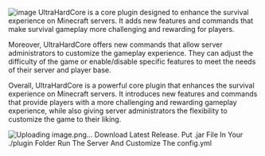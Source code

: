 ![image](https://user-images.githubusercontent.com/102294006/226276954-0279ab54-8c34-400f-a291-6639918f3472.png)
UltraHardCore is a core plugin designed to enhance the survival experience on Minecraft servers. It adds new features and commands that make survival gameplay more challenging and rewarding for players.

Moreover, UltraHardCore offers new commands that allow server administrators to customize the gameplay experience. They can adjust the difficulty of the game or enable/disable specific features to meet the needs of their server and player base.

Overall, UltraHardCore is a powerful core plugin that enhances the survival experience on Minecraft servers. It introduces new features and commands that provide players with a more challenging and rewarding gameplay experience, while also giving server administrators the flexibility to customize the game to their 
liking.

![Uploading image.png…]()
Download Latest Release.
Put .jar File In Your ./plugin Folder
Run The Server And Customize The config.yml
